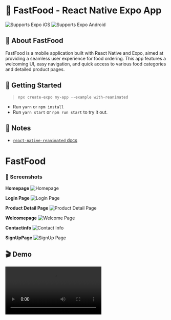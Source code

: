 # 🍔 FastFood - React Native Expo App

<p>
  <!-- iOS -->
  <img alt="Supports Expo iOS" longdesc="Supports Expo iOS" src="https://img.shields.io/badge/iOS-4630EB.svg?style=flat-square&logo=APPLE&labelColor=999999&logoColor=fff" />
  <!-- Android -->
  <img alt="Supports Expo Android" longdesc="Supports Expo Android" src="https://img.shields.io/badge/Android-4630EB.svg?style=flat-square&logo=ANDROID&labelColor=A4C639&logoColor=fff" />
</p>

## 📱 About FastFood

FastFood is a mobile application built with React Native and Expo, aimed at providing a seamless user experience for food ordering. This app features a welcoming UI, easy navigation, and quick access to various food categories and detailed product pages. 

## 🚀 Getting Started

> `npx create-expo my-app --example with-reanimated`

- Run `yarn` or `npm install`
- Run `yarn start` or `npm run start` to try it out.

## 📝 Notes

- [`react-native-reanimated` docs](https://docs.swmansion.com/react-native-reanimated/)
# FastFood

### 📸 Screenshots

**Homepage**
![Homepage](assets/screensnap/HomePage.png)

**Login Page**
![Login Page](assets/screensnap/LoginPage.png)

**Product Detail Page**
![Product Detail Page](assets/screensnap/ProductDetail.png)

**Welcomepage**
![Welcome Page](assets/screensnap/WelcomePage.png)

**Contactinfo**
![Contact Info](assets/screensnap/ContactInfo.png)

**SignUpPage**
![SignUp Page](assets/screensnap/SignUpPage.png)

## 🎬 Demo

![Screen Recording](assets/screen-recording.mov)
